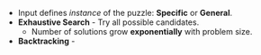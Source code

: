 - Input defines *instance* of the puzzle: **Specific** or **General**.
- **Exhaustive Search** - Try all possible candidates.
	- Number of solutions grow **exponentially** with problem size.
- **Backtracking** - 